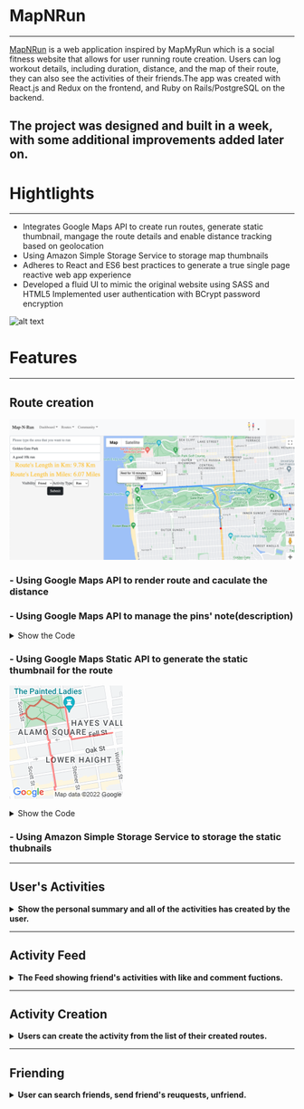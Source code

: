 # **MapNRun**
----
[MapNRun](https://mapnru.heroku.com) is a web application inspired by MapMyRun which is a social fitness website that allows for user running route creation. Users can log workout details, including duration, distance, and the map of their route, they can also see the activities of their friends.The app was created with React.js and Redux on the frontend, and Ruby on Rails/PostgreSQL on the backend.

The project was designed and built in a week, with some additional improvements added later on.
---
# **Hightlights**
---
* Integrates Google Maps API to create run routes, generate static thumbnail, mangage the route details and enable distance tracking based on geolocation
* Using Amazon Simple Storage Service to storage map thumbnails 
* Adheres to React and ES6 best practices to generate a true single page reactive web app experience
* Developed a fluid UI to mimic the original website using SASS and HTML5
Implemented user authentication with BCrypt password encryption


![alt text][homeimg]

# **Features**
---
## **Route creation**
![alt text][createrouteimg]

### - **Using Google Maps API to render route and caculate the distance**
### - **Using Google Maps API to manage the pins' note(description)**
<details>
<summary>Show the Code</summary>

```javascript
renderRoute(){
        let customIcon ={
            path: "M 0 -2 C -2 -2 -2 1 0 1 S 2 -2 0 -2",
            fillColor: "blue",
            strokeWeight: 0,
            fillOpacity: 0.8,
            scale: 3,
            
        };
        let customIconRed ={
            path: "M 0 -2 C -2 -2 -2 1 0 1 S 2 -2 0 -2",
            fillColor: 'red',
            strokeWeight: 0,
            fillOpacity: 0.8,
            scale: 3,
        };
        // put the pin for the first marker
        if(this.nodes.length < 2){
            this.start_point = new google.maps.Marker({
                position: this.nodes[0].location,
                icon: customIcon,
                map: this.map,
            })
            
        }
        else{
            //now we can draw map with these data
            if(this.start_point != null){
                this.start_point.setMap(null);
            }
            const nodesLength = this.nodes.length
            const headTail = [{location:this.nodes[0].location},{location:this.nodes[nodesLength-1].location}]
            let tmp = this.nodes.slice(1,-1)
            const betweens = tmp.map(el => { return {
                location:el.location,
                stopover:true,
            };});
            return this.directionsService
            .route({
                origin: headTail[0],
                destination: headTail[1],
                waypoints: betweens,
                optimizeWaypoints: true,
                travelMode: google.maps.TravelMode.WALKING,
            }).then(
                response =>{
                    this.directionsRenderer.setOptions({
                        directions:response,
                        suppressMarkers: true,
                        
                    });
                    
                    this.route_steps = response.routes[0].legs;
                    this.response = response;
                    this.nodes.forEach((el,idx)=>{
                        if(idx == 0 || idx == nodesLength -1){
                            this.createMarker(el.location,customIconRed,'headTail',idx,el.description);
                        }else{
                            this.createMarker(el.location,customIcon,'between',idx,el.description);
                        }
                    })
                    
                },  
                errors => {
                    console.log('render map errors',errors)
                }
            )


        }
        if(this.callFormListener == false){
            // add listening for description
            $('#map-container').on('submit','.info-description-form',(e)=>{
                e.preventDefault(); 
                let currentForm = e.currentTarget;
                let formData = new FormData(currentForm);
                let nId = parseInt(currentForm.id.slice(9));
                this.nodes[nId]['description'] = formData.get('description');
            });

            //add the delete handler
            $('#map-container').on('submit','.info-delete-form',(e)=>{
                e.preventDefault(); 
                let currentForm = e.currentTarget;
                let nId = parseInt(currentForm.id.slice(16))
                this.currentInfoWindow.close();
                this.infoNodes.forEach(el => {
                    google.maps.event.clearInstanceListeners(el);
                    el.setMap(null)
                })
                this.infoNodes = [];
                this.nodes.splice(nId,1);
                this.renderRoute();

            });
            this.callFormListener = true
        }
    }
```

</details>



### - **Using Google Maps Static API to generate the static thumbnail for the route**
![alt text][staticimg]
<details>
<summary>Show the Code</summary>

``` javascript
getPreviewURL(){
        if (this.response != null){
        let encodedPath = this.response.routes[0].overview_polyline
        let url = `https://maps.googleapis.com/maps/api/staticmap?size=200x200&path=weight:3%7Ccolor:red%7Cenc:${encodedPath}&key=${keys.map}&v=beta&callback=initMap`
        return url;
        }else{
            return null;
        }
        

    }
```
</details>


### - **Using Amazon Simple Storage Service to storage the static thubnails**
----
## **User's Activities**
<details>
<summary><b>Show the personal summary and all of the activities has created by the user.</b></summary>

![alt text][activitiesimg]
</details>
 
---
## **Activity Feed**
<details>

<summary><b>The Feed showing friend's activities with like and comment fuctions.</b></summary>

![alt text][feedimg]
</details>

---

## **Activity Creation**
<details>

<summary><b>Users can create the activity from the list of their created routes.</b></summary>

![alt text][addactivityimg]
</details>

---

## **Friending** 

<details>

<summary><b>User can search friends, send friend's reuquests, unfriend.</b></summary>

![alt text][friendsimg]
</details>



[homeimg]: https://github.com/phamv21/stvp-running-shape/blob/main/app/assets/screenshots/Home.png?raw=true "Home"

[activitiesimg]: https://github.com/phamv21/stvp-running-shape/blob/main/app/assets/screenshots/activities.png?raw=true "Activities"

[addactivityimg]: https://github.com/phamv21/stvp-running-shape/blob/main/app/assets/screenshots/add%20activity.png?raw=true "Add Activity"

[createrouteimg]: https://github.com/phamv21/stvp-running-shape/blob/main/app/assets/screenshots/create%20route.png?raw=true "Create New Route"

[feedimg]: https://github.com/phamv21/stvp-running-shape/blob/main/app/assets/screenshots/feed.png?raw=true "Feed"

[friendsimg]: https://github.com/phamv21/stvp-running-shape/blob/main/app/assets/screenshots/friends.png?raw=true "Friends"

[routesimg]: https://github.com/phamv21/stvp-running-shape/blob/main/app/assets/screenshots/routes.png?raw=true "Routes"

[searchroutesimg]: https://github.com/phamv21/stvp-running-shape/blob/main/app/assets/screenshots/search%20routes.png?raw=true "Search"

[showroutesearch]: https://github.com/phamv21/stvp-running-shape/blob/main/app/assets/screenshots/show%20route%20search.png?raw=true "Search Show"

[showroute]: https://github.com/phamv21/stvp-running-shape/blob/main/app/assets/screenshots/show%20route.png?raw=true "Show Route"

[staticimg]: https://github.com/phamv21/stvp-running-shape/blob/main/app/assets/screenshots/staticmap.png?raw=true "Static Image"
